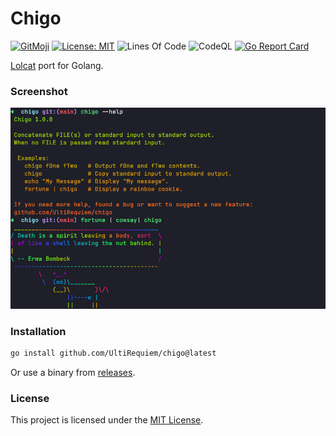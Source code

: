 # Chigo

[![GitMoji](https://img.shields.io/badge/Gitmoji-%F0%9F%8E%A8%20-FFDD67.svg)](https://gitmoji.dev)
[![License: MIT](https://img.shields.io/badge/License-MIT-blue.svg)](https://opensource.org/licenses/MIT)
![Lines Of Code](https://img.shields.io/tokei/lines/github.com/UltiRequiem/chigo?color=blue&label=Total%20Lines)
![CodeQL](https://github.com/UltiRequiem/chigo/workflows/CodeQL/badge.svg)
[![Go Report Card](https://goreportcard.com/badge/github.com/UltiRequiem/chigo)](https://goreportcard.com/report/github.com/UltiRequiem/chigo)

[Lolcat](https://github.com/busyloop/lolcat) port for Golang.

### Screenshot

![Screenshot](./assets/screenshot.png)

### Installation

```bash
go install github.com/UltiRequiem/chigo@latest
```

Or use a binary from
[releases](https://github.com/UltiRequiem/chigo/releases/latest).

### License

This project is licensed under the [MIT License](./LICENSE.md).
